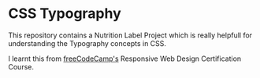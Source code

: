# CSS Typography
This repository contains a Nutrition Label Project which is really helpfull for understanding the Typography concepts in CSS.

I learnt this from [freeCodeCamp's](https://www.freeCodeCamp.com) Responsive Web Design Certification Course.